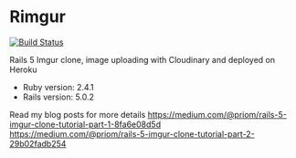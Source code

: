 # Rimgur

[![Build Status](https://semaphoreci.com/api/v1/priom/rimgur/branches/master/badge.svg)](https://semaphoreci.com/priom/rimgur)

Rails 5 Imgur clone, image uploading with Cloudinary and deployed on Heroku  

* Ruby version: 2.4.1
* Rails version: 5.0.2  
  

Read my blog posts for more details
https://medium.com/@priom/rails-5-imgur-clone-tutorial-part-1-8fa6e08d5d  
https://medium.com/@priom/rails-5-imgur-clone-tutorial-part-2-29b02fadb254  
  
